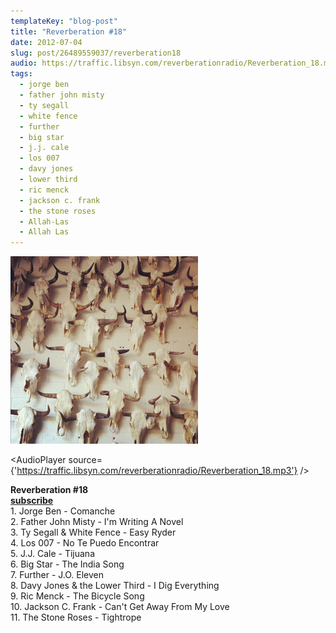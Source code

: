 ```yaml
---
templateKey: "blog-post"
title: "Reverberation #18"
date: 2012-07-04
slug: post/26489559037/reverberation18
audio: https://traffic.libsyn.com/reverberationradio/Reverberation_18.mp3
tags:
  - jorge ben
  - father john misty
  - ty segall
  - white fence
  - further
  - big star
  - j.j. cale
  - los 007
  - davy jones
  - lower third
  - ric menck
  - jackson c. frank
  - the stone roses
  - Allah-Las
  - Allah Las
---
```


![Reverberation #18](../images/103d96afe8bee76db2bf63fa0ea86d33ee50d8fcac3e79022c6e1cf8b03496b0.jpg)

<AudioPlayer source={'https://traffic.libsyn.com/reverberationradio/Reverberation_18.mp3'} />

<p><strong>Reverberation #18</strong>&nbsp;<br /><strong><a href="http://itunes.apple.com/us/podcast/reverberation-radio/id520739212?ign-mpt=uo%3D4" title="subscribe" target="_blank">subscribe</a></strong><br />1. Jorge Ben - Comanche<br />2. Father John Misty - I'm Writing A Novel &nbsp;&nbsp;&nbsp;<br />3. Ty Segall &amp; White Fence - Easy Ryder &nbsp;&nbsp;&nbsp;<br />4. Los 007 - No Te Puedo Encontrar &nbsp;&nbsp;&nbsp;<br />5. J.J. Cale - Tijuana &nbsp;&nbsp;&nbsp;<br />6. Big Star - The India Song &nbsp;&nbsp;&nbsp;<br />7. Further - J.O. Eleven <br />8. Davy Jones &amp; the Lower Third - I Dig Everything <br />9. Ric Menck - The Bicycle Song &nbsp;&nbsp;&nbsp;<br />10. Jackson C. Frank - Can't Get Away From My Love<br />11. The Stone Roses - Tightrope &nbsp; <br /></p>
